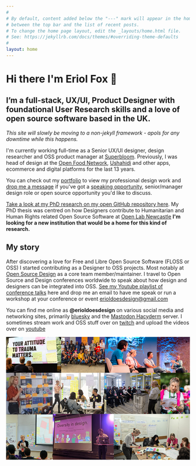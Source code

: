 ```yaml
---
#
# By default, content added below the "---" mark will appear in the home page
# between the top bar and the list of recent posts.
# To change the home page layout, edit the _layouts/home.html file.
# See: https://jekyllrb.com/docs/themes/#overriding-theme-defaults
#
layout: home
---
```


# Hi there I'm Eriol Fox 🦊

## I’m a full-stack, UX/UI, Product Designer with foundational User Research skills and a love of open source software based in the UK.

*This site will slowly be moving to a non-jekyll framework - apols for any downtime while this happens.*

I'm currently working full-time as a Senior UX/UI designer, design researcher and OSS product manager at [Superbloom](https://superbloom.design/). Previously, I was head of design at the [Open Food Network](https://openfoodnetwork.org/), [Ushahidi](https://www.ushahidi.com/) and other apps, ecommerce and digital platforms for the last 13 years. 

You can check out my [portfolio](https://erioldoesdesign.github.io/portfolio/) to view my professional design work and [drop me a message](mailto:erioldoesdesign@gmail.com) if you've got a [speaking opportunity](https://erioldoesdesign.github.io/speaking/), senior/manager design role or open source opportunity you'd like to discuss.

[Take a look at my PhD research on my open GitHub repository here](https://github.com/Erioldoesdesign/Design_HOSS_PhD). My PhD thesis was centred on how Designers contribute to Humanitarian and Human Rights related Open Source Software at [Open Lab Newcastle](https://openlab.ncl.ac.uk/people/eriol-fox/) **I'm looking for a new institution that would be a home for this kind of research.**

## My story

After discovering a love for Free and Libre Open Source Software (FLOSS or OSS) I started contributing as a Designer to OSS projects. Most notably at [Open Source Design](http://opensourcedesign.net/) as a core team member/maintainer. I travel to Open Source and Design conferences worldwide to speak about how design and designers can be integrated into OSS. [See my Youtube playlist of conference talks](https://www.youtube.com/playlist?list=PLwz4EueITgvmJzrNWbGkAMeDVLlOWQuch) here and drop me an email to have me speak or run a workshop at your conference or event [erioldoesdesign@gmail.com](mailto:erioldoesdesign@gmail.com)

You can find me online as **@erioldoesdesign** on various social media and networking sites, primarily [bluesky](https://bsky.app/profile/erioldoesdesign.bsky.social) and the [Mastodon Hacyderm](https://hachyderm.io/@erioldoesdesign) server. I sometimes stream work and OSS stuff over on [twitch](https://www.twitch.tv/erioldoesdesign) and upload the videos over on [youtube](https://bit.ly/EF-speaking)

![Eriol speaking at very conferences and events](https://raw.githubusercontent.com/Erioldoesdesign/erioldoesdesign.github.io/master/images/homepage-photo-montage.png "Eriol speaking at various conferences and events")




